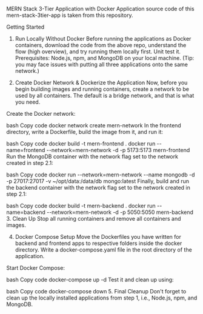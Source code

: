 MERN Stack 3-Tier Application with Docker
Application source code of this mern-stack-3tier-app is taken from this repository.

Getting Started
1. Run Locally Without Docker
Before running the applications as Docker containers, download the code from the above repo, understand the flow (high overview), and try running them locally first. Unit test it. Prerequisites: Node.js, npm, and MongoDB on your local machine. (Tip: you may face issues with putting all three applications onto the same network.)

2. Create Docker Network & Dockerize the Application
Now, before you begin building images and running containers, create a network to be used by all containers. The default is a bridge network, and that is what you need.

Create the Docker network:

bash
Copy code
docker network create mern-network
In the frontend directory, write a Dockerfile, build the image from it, and run it:

bash
Copy code
docker build -t mern-frontend .
docker run --name=frontend --network=mern-network -d -p 5173:5173 mern-frontend
Run the MongoDB container with the network flag set to the network created in step 2.1:

bash
Copy code
docker run --network=mern-network --name mongodb -d -p 27017:27017 -v ~/opt/data:/data/db mongo:latest
Finally, build and run the backend container with the network flag set to the network created in step 2.1:

bash
Copy code
docker build -t mern-backend .
docker run --name=backend --network=mern-network -d -p 5050:5050 mern-backend
3. Clean Up
Stop all running containers and remove all containers and images.

4. Docker Compose Setup
Move the Dockerfiles you have written for backend and frontend apps to respective folders inside the docker directory. Write a docker-compose.yaml file in the root directory of the application.

Start Docker Compose:

bash
Copy code
docker-compose up -d
Test it and clean up using:

bash
Copy code
docker-compose down
5. Final Cleanup
Don't forget to clean up the locally installed applications from step 1, i.e., Node.js, npm, and MongoDB.